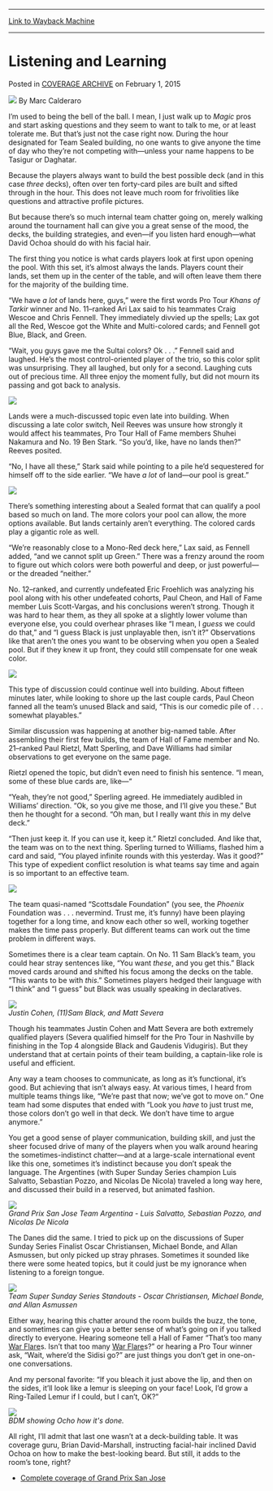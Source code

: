 
---
[Link to Wayback Machine](https://web.archive.org/web/20150204064545/http://magic.wizards.com/en/events/coverage/gpsj15/listening-and-learning-2015-02-01)

[_metadata_:author]:- "Marc Calderaro"
[_metadata_:description]:- "I’m used to being the bell of the ball. I mean, I just walk up to Magic pros and start asking questions and they seem to want to talk to me, or at least tolerate me. But that’s just not the case right now. During the hour designated for Team Sealed building, no one wants to give anyone the time of day who they’re not competing with—unless your name happens to be Tasigur or Daghatar."
[_metadata_:generator]:- "Drupal 7 (http://drupal.org)"
[_metadata_:node]:- "343016"
[_metadata_:publish_date]:- "2015-02-01"
[_metadata_:source]:- "div-main-content"
[_metadata_:title]:- "Listening and Learning"
[_metadata_:wayback_capture_timestamp]:- "2015-02-04 06:45:45"
[_metadata_:wayback_raw_url]:- "https://web.archive.org/web/20150204064545id_/http://magic.wizards.com/en/events/coverage/gpsj15/listening-and-learning-2015-02-01"
[_metadata_:wayback_url]:- "http://magic.wizards.com/en/events/coverage/gpsj15/listening-and-learning-2015-02-01"
---


Listening and Learning
======================



 Posted in [COVERAGE ARCHIVE](/en/events/coverage)
 on February 1, 2015 






![](https://media.magic.wizards.com/styles/auth_small/public/images/person/calderaro.jpg)
By Marc Calderaro











 I’m used to being the bell of the ball. I mean, I just walk up to *Magic* pros and start asking questions and they seem to want to talk to me, or at least tolerate me. But that’s just not the case right now. During the hour designated for Team Sealed building, no one wants to give anyone the time of day who they’re not competing with—unless your name happens to be Tasigur or Daghatar.




 Because the players always want to build the best possible deck (and in this case *three* decks), often over ten forty-card piles are built and sifted through in the hour. This does not leave much room for frivolities like questions and attractive profile pictures.



But because there’s so much internal team chatter going on, merely walking around the tournament hall can give you a great sense of the mood, the decks, the building strategies, and even—if you listen hard enough—what David Ochoa should do with his facial hair.


The first thing you notice is what cards players look at first upon opening the pool. With this set, it’s almost always the lands. Players count their lands, set them up in the center of the table, and will often leave them there for the majority of the building time.



 “We have *a lot* of lands here, guys,” were the first words Pro Tour *Khans of Tarkir* winner and No. 11–ranked Ari Lax said to his teammates Craig Wescoe and Chris Fennell. They immediately divvied up the spells; Lax got all the Red, Wescoe got the White and Multi-colored cards; and Fennell got Blue, Black, and Green.



“Wait, you guys gave me the Sultai colors? Ok . . .” Fennell said and laughed. He’s the most control-oriented player of the trio, so this color split was unsurprising. They all laughed, but only for a second. Laughing cuts out of precious time. All three enjoy the moment fully, but did not mourn its passing and got back to analysis.



![](https://media.wizards.com/2015/events/gpsj15/Craig-Wescoe-Chris-Fennell-Ari-Lax.jpg)  



Lands were a much-discussed topic even late into building. When discussing a late color switch, Neil Reeves was unsure how strongly it would affect his teammates, Pro Tour Hall of Fame members Shuhei Nakamura and No. 19 Ben Stark. “So you’d, like, have no lands then?” Reeves posited.



 “No, I have all these,” Stark said while pointing to a pile he’d sequestered for himself off to the side earlier. “We have *a lot* of land—our pool is great.”




![](https://media.wizards.com/2015/events/gpsj15/Ben-Stark-Neil-Reeves-Shuhei-Nakamura.jpg)  



There’s something interesting about a Sealed format that can qualify a pool based so much on land. The more colors your pool can allow, the more options available. But lands certainly aren’t everything. The colored cards play a gigantic role as well.


“We’re reasonably close to a Mono-Red deck here,” Lax said, as Fennell added, “and we cannot split up Green.” There was a frenzy around the room to figure out which colors were both powerful and deep, or just powerful—or the dreaded “neither.”



 No. 12–ranked, and currently undefeated Eric Froehlich was analyzing his pool along with his other undefeated cohorts, Paul Cheon, and Hall of Fame member Luis Scott-Vargas, and his conclusions weren’t strong. Though it was hard to hear them, as they all spoke at a slightly lower volume than everyone else, you could overhear phrases like “I mean, I *guess* we could do that,” and “I guess Black is just unplayable then, isn’t it?” Observations like that aren’t the ones you want to be observing when you open a Sealed pool. But if they knew it up front, they could still compensate for one weak color.




![](https://media.wizards.com/2015/events/gpsj15/Paul-Cheon-Luis-Scott-Vargas-Eric-Froehlich.jpg)  



This type of discussion could continue well into building. About fifteen minutes later, while looking to shore up the last couple cards, Paul Cheon fanned all the team’s unused Black and said, “This is our comedic pile of . . . somewhat playables.”


Similar discussion was happening at another big-named table. After assembling their first few builds, the team of Hall of Fame member and No. 21–ranked Paul Rietzl, Matt Sperling, and Dave Williams had similar observations to get everyone on the same page.


Rietzl opened the topic, but didn’t even need to finish his sentence. “I mean, some of these blue cards are, like—“



 “Yeah, they’re not good,” Sperling agreed. He immediately audibled in Williams’ direction. “Ok, so you give me those, and I’ll give you these.” But then he thought for a second. “Oh man, but I really want *this* in my delve deck.”



“Then just keep it. If you can use it, keep it.” Rietzl concluded. And like that, the team was on to the next thing. Sperling turned to Williams, flashed him a card and said, “You played infinite rounds with this yesterday. Was it good?” This type of expedient conflict resolution is what teams say time and again is so important to an effective team.



![](https://media.wizards.com/2015/events/gpsj15/Rietzl-Sperling-Williams.jpg)  




 The team quasi-named “Scottsdale Foundation” (you see, the *Phoenix* Foundation was . . . nevermind. Trust me, it’s funny) have been playing together for a long time, and know each other so well, working together makes the time pass properly. But different teams can work out the time problem in different ways.




 Sometimes there is a clear team captain. On No. 11 Sam Black’s team, you could hear stray sentences like, “You want *these*, and you get this.” Black moved cards around and shifted his focus among the decks on the table. “This wants to be with *this*.” Sometimes players hedged their language with “I think” and “I guess” but Black was usually speaking in declaratives.




![](https://media.wizards.com/2015/events/gpsj15/Justin-Cohen-Sam-Black-Matt-Severa.jpg)  
*Justin Cohen, (11)Sam Black, and Matt Severa*



Though his teammates Justin Cohen and Matt Severa are both extremely qualified players (Severa qualified himself for the Pro Tour in Nashville by finishing in the Top 4 alongside Black and Gaudenis Vidugiris). But they understand that at certain points of their team building, a captain-like role is useful and efficient.



 Any way a team chooses to communicate, as long as it’s functional, it’s good. But achieving that isn’t always easy. At various times, I heard from multiple teams things like, “We’re past that now; we’ve got to move on.” One team had some disputes that ended with “Look you *have* to just trust me, those colors don’t go well in that deck. We don’t have time to argue anymore.”



You get a good sense of player communication, building skill, and just the sheer focused drive of many of the players when you walk around hearing the sometimes-indistinct chatter—and at a large-scale international event like this one, sometimes it’s indistinct because you don’t speak the language. The Argentines (with Super Sunday Series champion Luis Salvatto, Sebastian Pozzo, and Nicolas De Nicola) traveled a long way here, and discussed their build in a reserved, but animated fashion.



![](https://media.wizards.com/2015/events/gpsj15/Luis-Salvatto-Sebastian-Pozzo-Nicolas-de-Niolca.jpg)  
*Grand Prix San Jose Team Argentina - Luis Salvatto, Sebastian Pozzo, and Nicolas De Nicola*



The Danes did the same. I tried to pick up on the discussions of Super Sunday Series Finalist Oscar Christiansen, Michael Bonde, and Allan Asmussen, but only picked up stray phrases. Sometimes it sounded like there were some heated topics, but it could just be my ignorance when listening to a foreign tongue.



![](https://media.wizards.com/2015/events/gpsj15/Oscar-Christiansen-Michael-Bonde-Allan-Asmussen.jpg)  
*Team Super Sunday Series Standouts - Oscar Christiansen, Michael Bonde, and Allan Asmussen*



Either way, hearing this chatter around the room builds the buzz, the tone, and sometimes can give you a better sense of what’s going on if you talked directly to everyone. Hearing someone tell a Hall of Famer “That’s too many [War Flare](http://gatherer.wizards.com/Pages/Card/Details.aspx?name=War+Flare)s. Isn’t that too many [War Flare](http://gatherer.wizards.com/Pages/Card/Details.aspx?name=War+Flare)s?” or hearing a Pro Tour winner ask, “Wait, where’d the Sidisi go?” are just things you don’t get in one-on-one conversations.


And my personal favorite: “If you bleach it just above the lip, and then on the sides, it’ll look like a lemur is sleeping on your face! Look, I’d grow a Ring-Tailed Lemur if I could, but I can’t, OK?”



![](https://media.wizards.com/2015/events/gpsj15/BDM-showing-Ocho-how-its-done.jpg)  
*BDM showing Ocho how it's done.*



All right, I’ll admit that last one wasn’t at a deck-building table. It was coverage guru, Brian David-Marshall, instructing facial-hair inclined David Ochoa on how to make the best-looking beard. But still, it adds to the room’s tone, right?



* [Complete coverage of Grand Prix San Jose](/node/341246)

 




